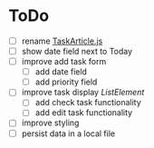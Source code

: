 # ToDo
- [ ] rename [TaskArticle.js](./src/components/TaskArticle.js)
- [ ] show date field next to Today
- [ ] improve add task form
	- [ ] add date field
	- [ ] add priority field
- [ ] improve task display *ListElement*
	- [ ] add check task functionality
	- [ ] add edit task functionality
- [ ] improve styling
- [ ] persist data in a local file